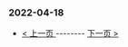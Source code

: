 ### 2022-04-18 
 

- [ < 上一页 ](https://github.com/able8/weibo-hot-record/blob/master/2022-04-17.md) -------- [ 下一页 > ](https://github.com/able8/weibo-hot-record/blob/master/2022-04-19.md)